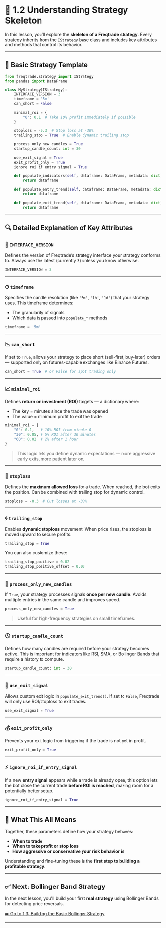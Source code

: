 # 📘 1.2 Understanding Strategy Skeleton

In this lesson, you’ll explore the **skeleton of a Freqtrade strategy**. Every strategy inherits from the `IStrategy` base class and includes key attributes and methods that control its behavior.

---

## 🧱 Basic Strategy Template

```python
from freqtrade.strategy import IStrategy
from pandas import DataFrame

class MyStrategy(IStrategy):
    INTERFACE_VERSION = 3
    timeframe = '5m'
    can_short = False

    minimal_roi = {
        "0": 0.1  # Take 10% profit immediately if possible
    }

    stoploss = -0.3  # Stop loss at -30%
    trailing_stop = True  # Enable dynamic trailing stop

    process_only_new_candles = True
    startup_candle_count: int = 30

    use_exit_signal = True
    exit_profit_only = True
    ignore_roi_if_entry_signal = True

    def populate_indicators(self, dataframe: DataFrame, metadata: dict) -> DataFrame:
        return dataframe

    def populate_entry_trend(self, dataframe: DataFrame, metadata: dict) -> DataFrame:
        return dataframe

    def populate_exit_trend(self, dataframe: DataFrame, metadata: dict) -> DataFrame:
        return dataframe
```

---

## 🔍 Detailed Explanation of Key Attributes

### 🔢 `INTERFACE_VERSION`
Defines the version of Freqtrade’s strategy interface your strategy conforms to. Always use the latest (currently `3`) unless you know otherwise.

```python
INTERFACE_VERSION = 3
```

---

### ⏱ `timeframe`
Specifies the candle resolution (like `'5m'`, `'1h'`, `'1d'`) that your strategy uses. This timeframe determines:
- The granularity of signals
- Which data is passed into `populate_*` methods

```python
timeframe = '5m'
```

---

### 📉 `can_short`
If set to `True`, allows your strategy to place short (sell-first, buy-later) orders — supported only on futures-capable exchanges like Binance Futures.

```python
can_short = True  # or False for spot trading only
```

---

### 📈 `minimal_roi`
Defines **return on investment (ROI)** targets — a dictionary where:
- The key = minutes since the trade was opened
- The value = minimum profit to exit the trade

```python
minimal_roi = {
    "0": 0.1,   # 10% ROI from minute 0
    "30": 0.05, # 5% ROI after 30 minutes
    "60": 0.02  # 2% after 1 hour
}
```

> This logic lets you define dynamic expectations — more aggressive early exits, more patient later on.

---

### 🛑 `stoploss`
Defines the **maximum allowed loss** for a trade. When reached, the bot exits the position. Can be combined with trailing stop for dynamic control.

```python
stoploss = -0.3  # Cut losses at -30%
```

---

### 🌀 `trailing_stop`
Enables **dynamic stoploss** movement. When price rises, the stoploss is moved upward to secure profits.

```python
trailing_stop = True
```

You can also customize these:
```python
trailing_stop_positive = 0.02
trailing_stop_positive_offset = 0.03
```

---

### 🔄 `process_only_new_candles`
If `True`, your strategy processes signals **once per new candle**. Avoids multiple entries in the same candle and improves speed.

```python
process_only_new_candles = True
```

> Useful for high-frequency strategies on small timeframes.

---

### 🕓 `startup_candle_count`
Defines how many candles are required before your strategy becomes active. This is important for indicators like RSI, SMA, or Bollinger Bands that require a history to compute.

```python
startup_candle_count: int = 30
```

---

### 🚪 `use_exit_signal`
Allows custom exit logic in `populate_exit_trend()`. If set to `False`, Freqtrade will only use ROI/stoploss to exit trades.

```python
use_exit_signal = True
```

---

### 💰 `exit_profit_only`
Prevents your exit logic from triggering if the trade is not yet in profit.

```python
exit_profit_only = True
```

---

### ⚡ `ignore_roi_if_entry_signal`
If a new **entry signal** appears while a trade is already open, this option lets the bot close the current trade **before ROI is reached**, making room for a potentially better setup.

```python
ignore_roi_if_entry_signal = True
```

---

## 🧠 What This All Means

Together, these parameters define how your strategy behaves:
- **When to trade**
- **When to take profit or stop loss**
- **How aggressive or conservative your risk behavior is**

Understanding and fine-tuning these is the **first step to building a profitable strategy**.

---

## ✅ Next: Bollinger Band Strategy

In the next lesson, you'll build your first **real strategy** using Bollinger Bands for detecting price reversals.

[➡️ Go to 1.3: Building the Basic Bollinger Strategy](./1.3_bollinger_strategy.md)

---